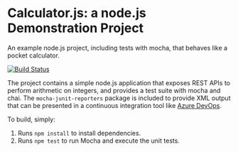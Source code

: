 Calculator.js: a node.js Demonstration Project
==============================================
An example node.js project, including tests with mocha, that behaves like
a pocket calculator.

[![Build Status](https://dev.azure.com/linglin830149/Integrating%20External%20Source%20Control%20with%20Azure%20Pipelines/_apis/build/status/lingounet.calculator?branchName=refs%2Fpull%2F1%2Fmerge)](https://dev.azure.com/linglin830149/Integrating%20External%20Source%20Control%20with%20Azure%20Pipelines/_build/latest?definitionId=11&branchName=refs%2Fpull%2F1%2Fmerge)

The project contains a simple node.js application that exposes REST APIs
to perform arithmetic on integers, and provides a test suite with mocha
and chai.  The `mocha-junit-reporters` package is included to provide XML
output that can be presented in a continuous integration tool like
[Azure DevOps](https://azure.com/devops).

To build, simply:

1. Runs `npm install` to install dependencies.
2. Runs `npm test` to run Mocha and execute the unit tests.

